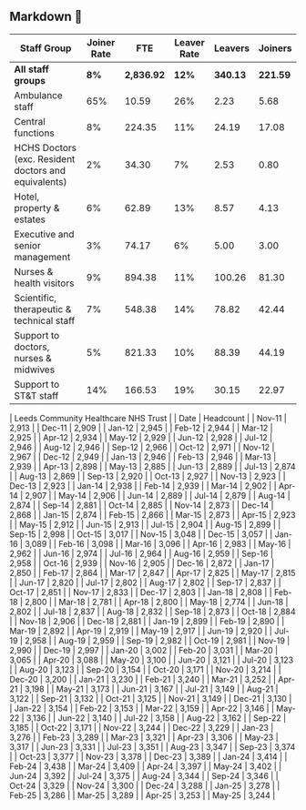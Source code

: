 ## Markdown 🛫
| Staff Group | Joiner Rate | FTE | Leaver Rate | Leavers | Joiners |
|-------------|-------------|-----|-------------|---------|---------|
| **All staff groups** | **8%** | **2,836.92** | **12%** | **340.13** | **221.59** |
| Ambulance staff | 65% | 10.59 | 26% | 2.23 | 5.68 |
| Central functions | 8% | 224.35 | 11% | 24.19 | 17.08 |
| HCHS Doctors (exc. Resident doctors and equivalents) | 2% | 34.30 | 7% | 2.53 | 0.80 |
| Hotel, property & estates | 6% | 62.89 | 13% | 8.57 | 4.13 |
| Executive and senior management | 3% | 74.17 | 6% | 5.00 | 3.00 |
| Nurses & health visitors | 9% | 894.38 | 11% | 100.26 | 81.30 |
| Scientific, therapeutic & technical staff | 7% | 548.38 | 14% | 78.82 | 42.44 |
| Support to doctors, nurses & midwives | 5% | 821.33 | 10% | 88.39 | 44.19 |
| Support to ST&T staff | 14% | 166.53 | 19% | 30.15 | 22.97 |


| Leeds Community Healthcare NHS Trust |
| Date | Headcount |
| Nov-11 | 2,913 |
| Dec-11 | 2,909 |
| Jan-12 | 2,945 |
| Feb-12 | 2,944 |
| Mar-12 | 2,925 |
| Apr-12 | 2,934 |
| May-12 | 2,929 |
| Jun-12 | 2,928 |
| Jul-12 | 2,946 |
| Aug-12 | 2,946 |
| Sep-12 | 2,966 |
| Oct-12 | 2,971 |
| Nov-12 | 2,967 |
| Dec-12 | 2,949 |
| Jan-13 | 2,946 |
| Feb-13 | 2,946 |
| Mar-13 | 2,939 |
| Apr-13 | 2,898 |
| May-13 | 2,885 |
| Jun-13 | 2,889 |
| Jul-13 | 2,874 |
| Aug-13 | 2,869 |
| Sep-13 | 2,920 |
| Oct-13 | 2,927 |
| Nov-13 | 2,923 |
| Dec-13 | 2,923 |
| Jan-14 | 2,938 |
| Feb-14 | 2,939 |
| Mar-14 | 2,902 |
| Apr-14 | 2,907 |
| May-14 | 2,906 |
| Jun-14 | 2,889 |
| Jul-14 | 2,879 |
| Aug-14 | 2,874 |
| Sep-14 | 2,881 |
| Oct-14 | 2,885 |
| Nov-14 | 2,873 |
| Dec-14 | 2,868 |
| Jan-15 | 2,874 |
| Feb-15 | 2,866 |
| Mar-15 | 2,873 |
| Apr-15 | 2,923 |
| May-15 | 2,912 |
| Jun-15 | 2,913 |
| Jul-15 | 2,904 |
| Aug-15 | 2,899 |
| Sep-15 | 2,998 |
| Oct-15 | 3,017 |
| Nov-15 | 3,048 |
| Dec-15 | 3,057 |
| Jan-16 | 3,089 |
| Feb-16 | 3,098 |
| Mar-16 | 3,096 |
| Apr-16 | 2,983 |
| May-16 | 2,962 |
| Jun-16 | 2,974 |
| Jul-16 | 2,964 |
| Aug-16 | 2,959 |
| Sep-16 | 2,958 |
| Oct-16 | 2,939 |
| Nov-16 | 2,905 |
| Dec-16 | 2,872 |
| Jan-17 | 2,850 |
| Feb-17 | 2,864 |
| Mar-17 | 2,847 |
| Apr-17 | 2,825 |
| May-17 | 2,815 |
| Jun-17 | 2,820 |
| Jul-17 | 2,802 |
| Aug-17 | 2,802 |
| Sep-17 | 2,837 |
| Oct-17 | 2,851 |
| Nov-17 | 2,833 |
| Dec-17 | 2,803 |
| Jan-18 | 2,808 |
| Feb-18 | 2,800 |
| Mar-18 | 2,781 |
| Apr-18 | 2,800 |
| May-18 | 2,774 |
| Jun-18 | 2,802 |
| Jul-18 | 2,837 |
| Aug-18 | 2,832 |
| Sep-18 | 2,873 |
| Oct-18 | 2,884 |
| Nov-18 | 2,906 |
| Dec-18 | 2,881 |
| Jan-19 | 2,899 |
| Feb-19 | 2,890 |
| Mar-19 | 2,892 |
| Apr-19 | 2,919 |
| May-19 | 2,917 |
| Jun-19 | 2,920 |
| Jul-19 | 2,958 |
| Aug-19 | 2,959 |
| Sep-19 | 2,982 |
| Oct-19 | 2,981 |
| Nov-19 | 2,990 |
| Dec-19 | 2,997 |
| Jan-20 | 3,002 |
| Feb-20 | 3,031 |
| Mar-20 | 3,065 |
| Apr-20 | 3,088 |
| May-20 | 3,100 |
| Jun-20 | 3,121 |
| Jul-20 | 3,123 |
| Aug-20 | 3,123 |
| Sep-20 | 3,154 |
| Oct-20 | 3,171 |
| Nov-20 | 3,214 |
| Dec-20 | 3,200 |
| Jan-21 | 3,230 |
| Feb-21 | 3,240 |
| Mar-21 | 3,252 |
| Apr-21 | 3,198 |
| May-21 | 3,173 |
| Jun-21 | 3,167 |
| Jul-21 | 3,149 |
| Aug-21 | 3,122 |
| Sep-21 | 3,132 |
| Oct-21 | 3,125 |
| Nov-21 | 3,149 |
| Dec-21 | 3,130 |
| Jan-22 | 3,154 |
| Feb-22 | 3,153 |
| Mar-22 | 3,159 |
| Apr-22 | 3,146 |
| May-22 | 3,136 |
| Jun-22 | 3,140 |
| Jul-22 | 3,158 |
| Aug-22 | 3,162 |
| Sep-22 | 3,185 |
| Oct-22 | 3,171 |
| Nov-22 | 3,244 |
| Dec-22 | 3,229 |
| Jan-23 | 3,276 |
| Feb-23 | 3,289 |
| Mar-23 | 3,321 |
| Apr-23 | 3,306 |
| May-23 | 3,317 |
| Jun-23 | 3,331 |
| Jul-23 | 3,351 |
| Aug-23 | 3,347 |
| Sep-23 | 3,374 |
| Oct-23 | 3,377 |
| Nov-23 | 3,378 |
| Dec-23 | 3,389 |
| Jan-24 | 3,414 |
| Feb-24 | 3,438 |
| Mar-24 | 3,409 |
| Apr-24 | 3,397 |
| May-24 | 3,402 |
| Jun-24 | 3,392 |
| Jul-24 | 3,375 |
| Aug-24 | 3,344 |
| Sep-24 | 3,346 |
| Oct-24 | 3,329 |
| Nov-24 | 3,300 |
| Dec-24 | 3,288 |
| Jan-25 | 3,278 |
| Feb-25 | 3,286 |
| Mar-25 | 3,289 |
| Apr-25 | 3,253 |
| May-25 | 3,244 |
